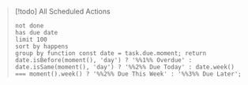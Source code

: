 > [!todo] All Scheduled Actions
>
> ```tasks
> not done
> has due date
> limit 100
> sort by happens
> group by function const date = task.due.moment; return date.isBefore(moment(), 'day') ? '%%1%% Overdue' : date.isSame(moment(), 'day') ? '%%2%% Due Today' : date.week() === moment().week() ? '%%2%% Due This Week' : '%%3%% Due Later';
> ```
